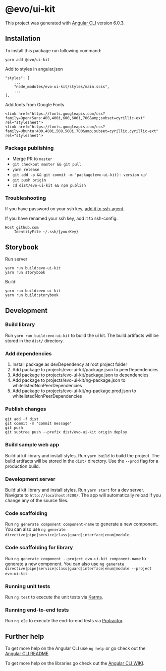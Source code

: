 # @evo/ui-kit

This project was generated with [Angular CLI](https://github.com/angular/angular-cli) version 6.0.3.

## Installation

To install this package run following command:

```
yarn add @evo/ui-kit
```

Add to styles in angular.json

```
"styles": [
    ...
    "node_modules/evo-ui-kit/styles/main.scss",
    ...
],
```

Add fonts from Google Fonts

```
<link href="https://fonts.googleapis.com/css?family=Open+Sans:400,400i,600,600i,700&amp;subset=cyrillic-ext" rel="stylesheet">
<link href="https://fonts.googleapis.com/css?family=Ubuntu:400,400i,500,500i,700&amp;subset=cyrillic,cyrillic-ext" rel="stylesheet">
```

### Package publishing

- Merge PR to `master`
- `git checkout master && git pull`
- `yarn release`
- `git add -p && git commit -m 'package(evo-ui-kit): version up'`
- `git push origin`
- `cd dist/evo-ui-kit && npm publish`

### Troubleshooting

If you have password on your ssh key, [add it to ssh-agent](https://help.github.com/articles/generating-a-new-ssh-key-and-adding-it-to-the-ssh-agent/#adding-your-ssh-key-to-the-ssh-agent).

If you have renamed your ssh key, add it to ssh-config.

```
Host github.com
    IdentityFile ~/.ssh/{yourKey}
```

## Storybook

Run server

```
yarn run build:evo-ui-kit
yarn run storybook
```

Build

```
yarn run build:evo-ui-kit
yarn run build:storybook
```

## Development

### Build library

Run `yarn run build:evo-ui-kit` to build the ui kit. The build artifacts will be stored in the `dist/` directory.

### Add dependencies

1. Install package as devDependency at root project folder
1. Add package to projects/evo-ui-kit/package.json to peerDependencies
1. Add package to projects/evo-ui-kit/package.json to dependencies
1. Add package to projects/evo-ui-kit/ng-package.json to whitelistedNonPeerDependencies
1. Add package to projects/evo-ui-kit/ng-package.prod.json to whitelistedNonPeerDependencies

### Publish changes

```
git add -f dist
git commit -m 'commit message'
git push
git subtree push --prefix dist/evo-ui-kit origin deploy
```

### Build sample web app

Build ui kit library and install styles. Run `yarn build` to build the project. The build artifacts will be stored in the `dist/` directory. Use the `--prod` flag for a production build.

### Development server

Build ui kit library and install styles. Run `yarn start` for a dev server. Navigate to `http://localhost:4200/`. The app will automatically reload if you change any of the source files.

### Code scaffolding

Run `ng generate component component-name` to generate a new component. You can also use `ng generate directive|pipe|service|class|guard|interface|enum|module`.

### Code scaffolding for library

Run `ng generate component --project evo-ui-kit component-name` to generate a new component. You can also use `ng generate directive|pipe|service|class|guard|interface|enum|module --project evo-ui-kit`.

### Running unit tests

Run `ng test` to execute the unit tests via [Karma](https://karma-runner.github.io).

### Running end-to-end tests

Run `ng e2e` to execute the end-to-end tests via [Protractor](http://www.protractortest.org/).

## Further help

To get more help on the Angular CLI use `ng help` or go check out the [Angular CLI README](https://github.com/angular/angular-cli/blob/master/README.md).

To get more help on the libraries go check out the [Angular CLI WIKI](https://github.com/angular/angular-cli/wiki/stories-create-library).
